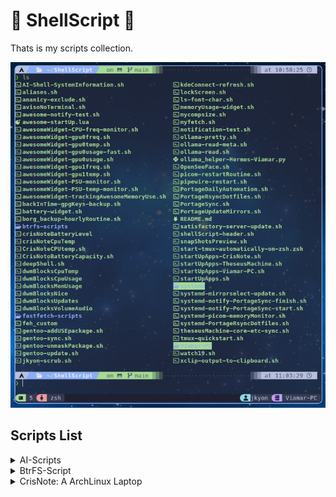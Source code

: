 # 🐚 ShellScript 📜

Thats is my scripts collection.

![Scripts preview](https://github.com/jKy0n/ShellScript/blob/main/.media/screenshot-2025-06-28.png)


## Scripts List 

<details>
    <summary>AI-Scripts</summary>
        - AI-Shell-SystemInformation.sh: Script to make AI better response system info
</details>
<details>
    <summary>BtrFS-Script</summary>
        - Filesystem-show-script.sh: For better view filesystem at all
</details>
<details>
<summary>CrisNote: A ArchLinux Laptop</summary>
- **battery-widget.sh**  
  Script for StatusBar indicate Battery %
- **CPU-freq-monitor.sh**  
  Script for StatusBar indicate CPU usage %
- **CPU-temp-monitor.sh**  
  Script for StatusBar indicate CPU temperature in ªC
</details>